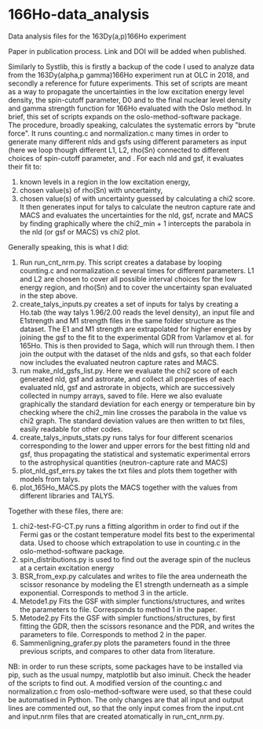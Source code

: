 # 166Ho-data_analysis
Data analysis files for the 163Dy(a,p)166Ho experiment

Paper in publication process. Link and DOI will be added when published.

Similarly to Systlib, this is firstly a backup of the code I used to analyze data from the 163Dy(alpha,p gamma)166Ho experiment run at OLC in 2018, and secondly a reference for future experiments. This set of scripts are meant as a way to propagate the uncertainties in the low excitation energy level density, the spin-cutoff parameter, D0 and <Gg> to the final nuclear level density and gamma strength function for 166Ho evaluated with the Oslo method. In brief, this set of scripts expands on the oslo-method-software package.
The procedure, broadly speaking, calculates the systematic errors by "brute force". It runs counting.c and normalization.c many times in order to generate many different nlds and gsfs using different parameters as input (here we loop though different L1, L2, rho(Sn) connected to different choices of spin-cutoff parameter, and <Gg>.
For each nld and gsf, it evaluates their fit to:
1) known levels in a region in the low excitation energy, 
2) chosen value(s) of rho(Sn) with uncertainty, 
3) chosen value(s) of <Gg> with uncertainty guessed by calculating a chi2 score.
It then generates input for talys to calculate the neutron capture rate and MACS and evaluates the uncertainties for the nld, gsf, ncrate and MACS by finding graphically where the chi2_min + 1 intercepts the parabola in the nld (or gsf or MACS) vs chi2 plot.

Generally speaking, this is what I did:
1) Run run_cnt_nrm.py. This script creates a database by looping counting.c and normalization.c several times for different parameters. L1 and L2 are chosen to cover all possible interval choices for the low energy region, and rho(Sn) and to cover the uncertainty span evaluated in the step above.
2) create_talys_inputs.py creates a set of inputs for talys by creating a Ho.tab (the way talys 1.96/2.00 reads the level density), an input file and E1strength and M1 strength files in the same folder structure as the dataset. The E1 and M1 strength are extrapolated for higher energies by joining the gsf to the fit to the experimental GDR from Varlamov et al. for 165Ho. This is then provided to Saga, which will run through them. I then join the output with the dataset of the nlds and gsfs, so that each folder now includes the evaluated neutron capture rates and MACS.
3) run make_nld_gsfs_list.py. Here we evaluate the chi2 score of each generated nld, gsf and astrorate, and collect all properties of each evaluated nld, gsf and astrorate in objects, which are successively collected in numpy arrays, saved to file. Here we also evaluate graphically the standard deviation for each energy or temperature bin by checking where the chi2_min line crosses the parabola in the value vs chi2 graph. The standard deviation values are then written to txt files, easily readable for other codes.
4) create_talys_inputs_stats.py runs talys for four different scenarios corresponding to the lower and upper errors for the best fitting nld and gsf, thus propagating the statistical and systematic experimental errors to the astrophysical quantities (neutron-capture rate and MACS)
5) plot_nld_gsf_errs.py takes the txt files and plots them together with models from talys.
6) plot_165Ho_MACS.py plots the MACS together with the values from different libraries and TALYS.

Together with these files, there are:
1) chi2-test-FG-CT.py runs a fitting algorithm in order to find out if the Fermi gas or the costant temperature model fits best to the experimental data. Used to choose which extrapolation to use in counting.c in the oslo-method-software package.
2) spin_distributions.py is used to find out the average spin of the nucleus at a certain excitation energy
3) BSR_from_exp.py calculates and writes to file the area underneath the scissor resonance by modeling the E1 strength underneath as a simple exponential. Corresponds to method 3 in the article.
4) Metode1.py Fits the GSF with simpler functions/structures, and writes the parameters to file. Corresponds to method 1 in the paper.
5) Metode2.py Fits the GSF with simpler functions/structures, by first fitting the GDR, then the scissors resonance and the PDR, and writes the parameters to file. Corresponds to method 2 in the paper.
6) Sammenligning_grafer.py plots the parameters found in the three previous scripts, and compares to other data from literature.

NB: in order to run these scripts, some packages have to be installed via pip, such as the usual numpy, matplotlib but also iminuit. Check the header of the scripts to find out.
A modified version of the counting.c and normalization.c from oslo-method-software were used, so that these could be automatised in Python. The only changes are that all input and output lines are commented out, so that the only input comes from the input.cnt and input.nrm files that are created atomatically in run_cnt_nrm.py.
